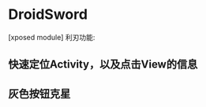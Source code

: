 # DroidSword
[xposed module]
利刃功能:

## 快速定位Activity，以及点击View的信息

[](https://github.com/githubwing/DroidSword/raw/master/img/pic.png)

## 灰色按钮克星

[](https://github.com/githubwing/DroidSword/raw/master/img/pic2.gif)
